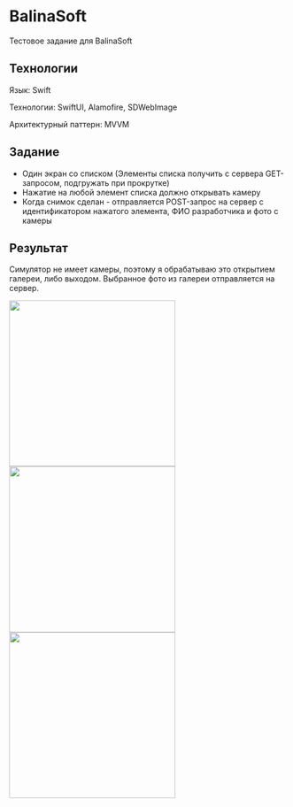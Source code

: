 # BalinaSoft
Тестовое задание для BalinaSoft

## Технологии
Язык: Swift

Технологии: SwiftUI, Alamofire, SDWebImage

Архитектурный паттерн: MVVM

## Задание
- Один экран со списком (Элементы списка получить с сервера
GET-запросом, подгружать при прокрутке)
- Нажатие на любой элемент списка должно открывать камеру
- Когда снимок сделан - отправляется POST-запрос на сервер с
идентификатором нажатого элемента, ФИО разработчика и фото с камеры

## Результат
Симулятор не имеет камеры, поэтому я обрабатываю это открытием галереи, либо выходом. Выбранное фото из галереи отправляется на сервер.

<img src="https://user-images.githubusercontent.com/82845071/167017304-98d52316-4b77-4cee-b7d8-3c99fa12daea.png" width="300"> <img src="https://user-images.githubusercontent.com/82845071/167017320-a6bb84cd-62fd-4398-8ddf-32e928384453.png" width="300"> <img src="https://user-images.githubusercontent.com/82845071/167017324-ec373faa-23e1-4795-8500-1eacdf86c817.png" width="300">
